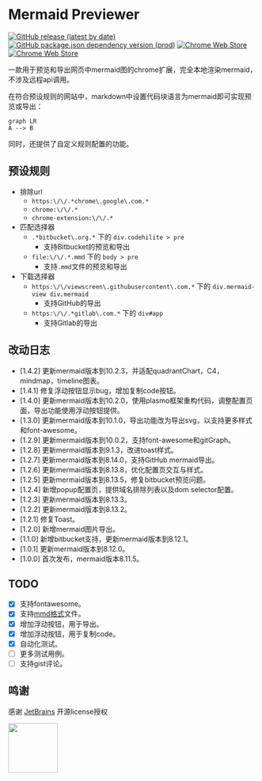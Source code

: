 # Mermaid Previewer

[![GitHub release (latest by date)](https://img.shields.io/github/v/release/zephyraft/mermaid-previewer)](https://github.com/zephyraft/mermaid-previewer/releases)
[![GitHub package.json dependency version (prod)](https://img.shields.io/github/package-json/dependency-version/zephyraft/mermaid-previewer/mermaid)](https://github.com/mermaid-js/mermaid)
[![Chrome Web Store](https://img.shields.io/chrome-web-store/v/oidjnlhbegipkcklbdfnbkikplpghfdl)](https://chrome.google.com/webstore/detail/mermaid-previewer/oidjnlhbegipkcklbdfnbkikplpghfdl)
[![Chrome Web Store](https://img.shields.io/chrome-web-store/users/oidjnlhbegipkcklbdfnbkikplpghfdl)](https://chrome.google.com/webstore/detail/mermaid-previewer/oidjnlhbegipkcklbdfnbkikplpghfdl)

一款用于预览和导出网页中mermaid图的chrome扩展，完全本地渲染mermaid，不涉及远程api调用。

在符合预设规则的网站中，markdown中设置代码块语言为mermaid即可实现预览或导出：
```mermaid
graph LR
A --> B
```

同时，还提供了自定义规则配置的功能。

## 预设规则

- 排除url
  - `https:\/\/.*chrome\.google\.com.*`
  - `chrome:\/\/.*`
  - `chrome-extension:\/\/.*`
- 匹配选择器
  - `.*bitbucket\.org.*` 下的 `div.codehilite > pre`
    - 支持Bitbucket的预览和导出
  - `file:\/\/.*.mmd` 下的 `body > pre`
    - 支持`.mmd`文件的预览和导出
- 下载选择器
  - `https:\/\/viewscreen\.githubusercontent\.com.*` 下的 `div.mermaid-view div.mermaid`
    - 支持GitHub的导出
  - `https:\/\/.*gitlab\.com.*` 下的 `div#app`
    - 支持Gitlab的导出

## 改动日志
- [1.4.2]  更新mermaid版本到10.2.3，并适配quadrantChart，C4，mindmap，timeline图表。
- [1.4.1]  修复浮动按钮显示bug，增加复制code按钮。
- [1.4.0]  更新mermaid版本到10.2.0，使用plasmo框架重构代码，调整配置页面，导出功能使用浮动按钮提供。
- [1.3.0]  更新mermaid版本到10.1.0，导出功能改为导出svg，以支持更多样式和font-awesome。
- [1.2.9]  更新mermaid版本到10.0.2，支持font-awesome和gitGraph。
- [1.2.8]  更新mermaid版本到9.1.3，改进toast样式。
- [1.2.7]  更新mermaid版本到8.14.0，支持GitHub mermaid导出。
- [1.2.6]  更新mermaid版本到8.13.8，优化配置页交互与样式。
- [1.2.5]  更新mermaid版本到8.13.5，修复bitbucket预览问题。
- [1.2.4]  新增popup配置页，提供域名排除列表以及dom selector配置。
- [1.2.3]  更新mermaid版本到8.13.3。
- [1.2.2]  更新mermaid版本到8.13.2。
- [1.2.1]  修复Toast。
- [1.2.0]  新增mermaid图片导出。
- [1.1.0]  新增bitbucket支持，更新mermaid版本到8.12.1。
- [1.0.1]  更新mermaid版本到8.12.0。
- [1.0.0]  首次发布，mermaid版本8.11.5。

## TODO

- [x] 支持fontawesome。
- [x] 支持[mmd格式](https://github.com/mermaid-js/mermaid-cli)文件。
- [x] 增加浮动按钮，用于导出。
- [x] 增加浮动按钮，用于复制code。
- [x] 自动化测试。
- [ ] 更多测试用例。
- [ ] 支持gist评论。

## 鸣谢
感谢 [JetBrains](https://www.jetbrains.com/?from=ferry) 开源license授权
<p>
 <a href="https://www.jetbrains.com/?from=ferry">
   <img height="100" src="https://www.jetbrains.com/company/brand/img/logo6.svg" alt="">
 </a>
</p>
